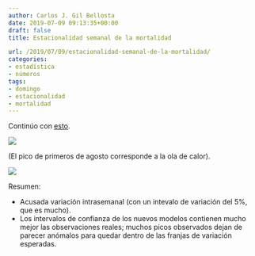 ```yaml
---
author: Carlos J. Gil Bellosta
date: 2019-07-09 09:13:35+00:00
draft: false
title: Estacionalidad semanal de la mortalidad

url: /2019/07/09/estacionalidad-semanal-de-la-mortalidad/
categories:
- estadística
- números
tags:
- domingo
- estacionalidad
- mortalidad
---
```


Continúo con [esto](https://www.datanalytics.com/2019/07/04/mortalidad-y-domingos/).

![](/wp-uploads/2019/07/mortalidad_nacional-1024x683.png#center)

(El pico de primeros de agosto corresponde a la ola de calor).

![](/wp-uploads/2019/07/mortalidad_madrid-1024x683.png#center)

Resumen:

* Acusada variación intrasemanal (con un intevalo de variación del 5%, que es mucho).
* Los intervalos de confianza de los nuevos modelos contienen mucho mejor las observaciones reales; muchos picos observados dejan de parecer anómalos para quedar dentro de las franjas de variación esperadas.